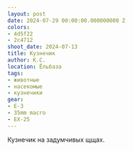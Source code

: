 ```yaml
---
layout: post
date: 2024-07-29 00:00:00.000000000 Z
colors:
- 4d5f22
- 2c4712
shoot_date: 2024-07-13
title: Кузнечик
author: К.С.
location: Ёльбаза
tags:
- животные
- насекомые
- кузнечики
gear:
- E-3
- 35mm macro
- EX-25
---
```

Кузнечик на задумчивых щщах.

